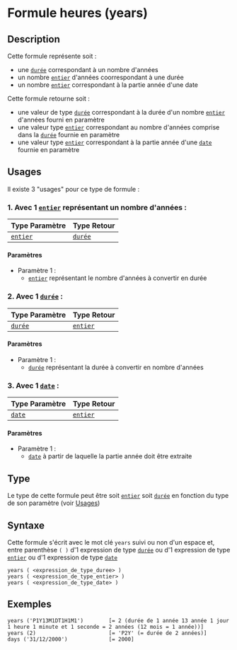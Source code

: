 # Formule heures (years)
## Description
Cette formule représente soit :
- une [`durée`][valeur-de-retour] correspondant à un nombre d'années
- un nombre [`entier`][valeur-de-retour] d'années coorrespondant à une durée
- un nombre [`entier`][valeur-de-retour] correspondant à la partie année d'une date

Cette formule retourne soit :
- une valeur de type [`durée`][valeur-de-retour] correspondant à la durée d'un nombre [`entier`][valeur-de-retour] d'années fourni en paramètre
- une valeur type [`entier`][valeur-de-retour] correspondant au nombre d'années comprise dans la [`durée`][valeur-de-retour] fournie en paramètre
- une valeur type [`entier`][valeur-de-retour] correspondant à la partie année d'une [`date`][valeur-de-retour] fournie en paramètre

## Usages
Il existe 3 "usages" pour ce type de formule :

### 1. Avec 1 [`entier`][valeur-de-retour] représentant un nombre d'années :

|Type Paramètre|Type Retour|
|--------------|-----------|
|[`entier`][valeur-de-retour]|[`durée`][valeur-de-retour]|

#### Paramètres
- Paramètre 1 :
    - [`entier`][valeur-de-retour] représentant le nombre d'années à convertir en durée

### 2. Avec 1 [`durée`][valeur-de-retour] :

|Type Paramètre|Type Retour|
|--------------|-----------|
|[`durée`][valeur-de-retour]|[`entier`][valeur-de-retour]|

#### Paramètres
- Paramètre 1 :
    - [`durée`][valeur-de-retour] représentant la durée à convertir en nombre d'années

### 3. Avec 1 [`date`][valeur-de-retour] :

|Type Paramètre|Type Retour|
|--------------|-----------|
|[`date`][valeur-de-retour]|[`entier`][valeur-de-retour]|

#### Paramètres
- Paramètre 1 :
    - [`date`][valeur-de-retour] à partir de laquelle la partie année doit être extraite

## Type
Le type de cette formule peut être soit [`entier`][valeur-de-retour] soit [`durée`][valeur-de-retour] en fonction du type de son paramètre (voir [Usages](#usages))

## Syntaxe
Cette formule s'écrit avec le mot clé `years` suivi ou non d'un espace et, entre parenthèse `( )` d'1 expression de type [`durée`][valeur-de-retour] ou d'1 expression de type [`entier`][valeur-de-retour] ou d'1 expression de type [`date`][valeur-de-retour]

    years ( <expression_de_type_duree> )
    years ( <expression_de_type_entier> )
    years ( <expression_de_type_date> )
    
## Exemples
    years ('P1Y13M1DT1H1M1')        [= 2 (durée de 1 année 13 année 1 jour 1 heure 1 minute et 1 seconde = 2 années (12 mois = 1 année))]
    years (2)                       [= 'P2Y' (= durée de 2 années)]
    days ('31/12/2000')             [= 2000]
    

[valeur-de-retour]: ../lexique.md#valeur-de-retour
